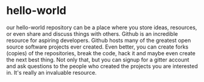 # hello-world
our hello-world repository can be a place where you store ideas, resources, or even share and discuss things with others.
Github is an incredible resource for aspiring developers. Github hosts many of the greatest open source software projects ever created. Even better, you can create forks (copies) of the repositories, break the code, hack it and maybe even create the next best thing.  Not only that, but you can signup for a gitter account and ask questions to the people who created the projects you are interested in. It's really an invaluable resource.
